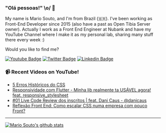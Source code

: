 ### "Olá pessoas!" \o/ 👋

My name is Mario Souto, and I'm from Brazil (🇧🇷). I've been working as Front-End Developer since 2015 (also have a past as Open Tibia Server owner). Actually I work as a Front End Engineer at Nubank and have my YouTube Channel where I make it as my personal lab, sharing many stuff there every week :)

Would you like to find me?

[![Youtube Badge](https://img.shields.io/badge/-Youtube-FF0000?style=flat-square&labelColor=FF0000&logo=youtube&logoColor=white&link=https://youtube.com/c/DevSoutinho)](https://youtube.com/c/DevSoutinho)
[![Twitter Badge](https://img.shields.io/badge/-Twitter-1ca0f1?style=flat-square&labelColor=1ca0f1&logo=twitter&logoColor=white&link=https://twitter.com/omariosouto)](https://twitter.com/omariosouto)
[![Linkedin Badge](https://img.shields.io/badge/-LinkedIn-blue?style=flat-square&logo=Linkedin&logoColor=white&link=https://www.linkedin.com/in/omariosouto)](https://www.linkedin.com/in/omariosouto)

### 📹 Recent Videos on YouTube!

<!-- YOUTUBE:START -->
- [5 Erros Históricos do CSS](https://www.youtube.com/watch?v=HNjkqONzGS0)
- [Responsividade com Flutter - Minha lib realmente ta USÁVEL agora! feat. responsive_stylesheet](https://www.youtube.com/watch?v=KOnPB-cRwwo)
- [#01 Live Code Review dos inscritos | feat. Dani Caus - @danicaus](https://www.youtube.com/watch?v=OKf4UgiTuCM)
- [Reflexão Front End: Como escalar CSS numa empresa com pouco Front?](https://www.youtube.com/watch?v=chg2Kx4DW9Q)
<!-- YOUTUBE:END -->

____


[![Mario Souto's github stats](https://github-readme-stats.vercel.app/api?username=omariosouto&theme=dark&show_icons=true&count_private=true)](https://github.com/omariosouto)
